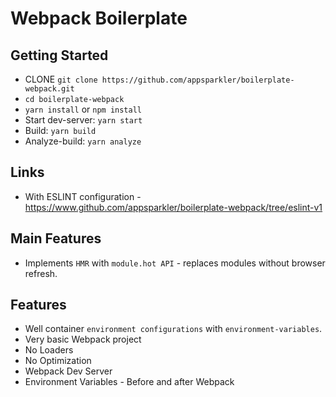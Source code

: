 # Webpack Boilerplate

## Getting Started
- CLONE `git clone https://github.com/appsparkler/boilerplate-webpack.git`
- `cd boilerplate-webpack`
- `yarn install` or `npm install`
- Start dev-server: `yarn start`
- Build: `yarn build`
- Analyze-build: `yarn analyze`

## Links
- With ESLINT configuration - https://www.github.com/appsparkler/boilerplate-webpack/tree/eslint-v1

## Main Features
- Implements `HMR` with `module.hot API` - replaces modules without browser refresh.

## Features
- Well container `environment configurations` with `environment-variables`.
- Very basic Webpack project
- No Loaders
- No Optimization
- Webpack Dev Server
- Environment Variables - Before and after Webpack
